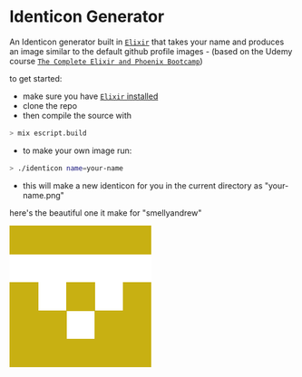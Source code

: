 # Identicon Generator

An Identicon generator built in [`Elixir`](http://elixir-lang.org/) that takes your name and produces an image similar to the default github profile images - (based on the Udemy course [`The Complete Elixir and Phoenix Bootcamp`](https://www.udemy.com/the-complete-elixir-and-phoenix-bootcamp-and-tutorial/))

to get started:

+ make sure you have [`Elixir` installed](http://elixir-lang.org/install.html)
+ clone the repo
+ then compile the source with

```sh
> mix escript.build
```

+ to make your own image run:

```sh
> ./identicon name=your-name
```
+ this will make a new identicon for you in the current directory as "your-name.png"

here's the beautiful one it make for "smellyandrew"

![smellyandrew](/smellyandrew.png)
